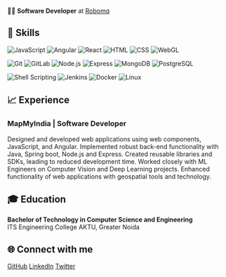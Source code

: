 
👨‍💻 **Software Developer** at [Robomq](https://github.com/robomq)

## 🔧 Skills
![JavaScript](https://img.shields.io/badge/-JavaScript-black?style=flat-square&logo=javascript)
![Angular](https://img.shields.io/badge/-Angular-black?style=flat-square&logo=angular) 
![React](https://img.shields.io/badge/-React-black?style=flat-square&logo=react) 
![HTML](https://img.shields.io/badge/-HTML-black?style=flat-square&logo=html5)
![CSS](https://img.shields.io/badge/-CSS-black?style=flat-square&logo=css3)
![WebGL](https://img.shields.io/badge/-WebGL-black?style=flat-square&logo=webgl) 

![Git](https://img.shields.io/badge/-Git-black?style=flat-square&logo=git) 
![GitLab](https://img.shields.io/badge/-GitLab-black?style=flat-square&logo=gitlab) 
![Node.js](https://img.shields.io/badge/-Node.js-black?style=flat-square&logo=node.js) 
![Express](https://img.shields.io/badge/-Express-black?style=flat-square&logo=express) 
![MongoDB](https://img.shields.io/badge/-MongoDB-black?style=flat-square&logo=mongodb) 
![PostgreSQL](https://img.shields.io/badge/-PostgreSQL-black?style=flat-square&logo=postgresql)

![Shell Scripting](https://img.shields.io/badge/-Shell_Scripting-black?style=flat-square&logo=gnu-bash)
![Jenkins](https://img.shields.io/badge/-Jenkins-black?style=flat-square&logo=jenkins) 
![Docker](https://img.shields.io/badge/-Docker-black?style=flat-square&logo=docker) 
![Linux](https://img.shields.io/badge/-Linux-black?style=flat-square&logo=linux) 

## 📈 Experience
### **MapMyIndia** | Software Developer
Designed and developed web applications using web components, JavaScript, and Angular.
Implemented robust back-end functionality with Java, Spring boot, Node.js and Express.
Created reusable libraries and SDKs, leading to reduced development time.
Worked closely with ML Engineers on Computer Vision and Deep Learning projects.
Enhanced functionality of web applications with geospatial tools and technology.

## 🎓 Education
**Bachelor of Technology in Computer Science and Engineering**  
ITS Engineering College AKTU, Greater Noida

## 🌐 Connect with me
[GitHub](https://github.com/shubham-0819)
[LinkedIn](https://www.linkedin.com/in/shubham-998/)
[Twitter](https://twitter.com/Shubham_0819)
